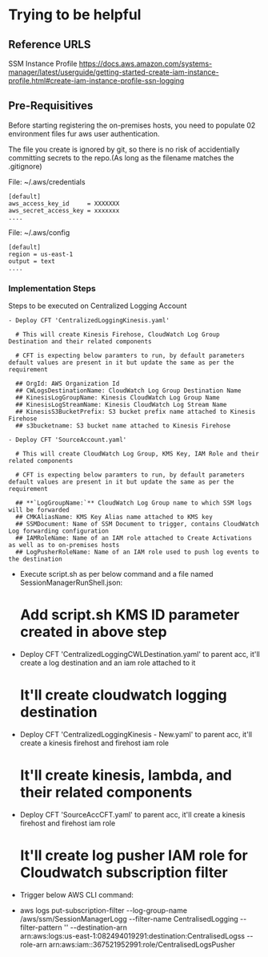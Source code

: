 # Trying to be helpful

## Reference URLS

SSM Instance Profile
https://docs.aws.amazon.com/systems-manager/latest/userguide/getting-started-create-iam-instance-profile.html#create-iam-instance-profile-ssn-logging

## Pre-Requisitives

Before starting registering the on-premises hosts, you need to populate 02 environment files fur aws user authentication. 

The file you create is ignored by git, so there is no risk of accidentially committing secrets to the repo.(As long as the filename matches the .gitignore)

File: ~/.aws/credentials
```
[default]
aws_access_key_id     = XXXXXXX
aws_secret_access_key = xxxxxxx
....
```

File: ~/.aws/config 
```
[default]
region = us-east-1
output = text
....
```

### Implementation Steps

Steps to be executed on Centralized Logging Account

```
- Deploy CFT 'CentralizedLoggingKinesis.yaml'

  # This will create Kinesis Firehose, CloudWatch Log Group Destination and their related components

  # CFT is expecting below paramters to run, by default parameters default values are present in it but update the same as per the requirement

  ## OrgId: AWS Organization Id
  ## CWLogsDestinationName: CloudWatch Log Group Destination Name
  ## KinesisLogGroupName: Kinesis CloudWatch Log Group Name
  ## KinesisLogStreamName: Kinesis CloudWatch Log Stream Name
  ## KinesisS3BucketPrefix: S3 bucket prefix name attached to Kinesis Firehose
  ## s3bucketname: S3 bucket name attached to Kinesis Firehose
```

```
- Deploy CFT 'SourceAccount.yaml'

  # This will create CloudWatch Log Group, KMS Key, IAM Role and their related components

  # CFT is expecting below paramters to run, by default parameters default values are present in it but update the same as per the requirement

  ## **`LogGroupName:`** CloudWatch Log Group name to which SSM logs will be forwarded
  ## CMKAliasName: KMS Key Alias name attached to KMS key
  ## SSMDocument: Name of SSM Document to trigger, contains CloudWatch Log forwarding configuration
  ## IAMRoleName: Name of an IAM role attached to Create Activations as well as to on-premises hosts
  ## LogPusherRoleName: Name of an IAM role used to push log events to the destination
```


- Execute script.sh as per below command and a file named SessionManagerRunShell.json:
  # Add script.sh KMS ID parameter created in above step

- Deploy CFT 'CentralizedLoggingCWLDestination.yaml' to parent acc, it'll create a log destination and an iam role attached to it
  # It'll create cloudwatch logging destination

- Deploy CFT 'CentralizedLoggingKinesis - New.yaml' to parent acc, it'll create a kinesis firehost and firehost iam role
  # It'll create kinesis, lambda, and their related components

- Deploy CFT 'SourceAccCFT.yaml' to parent acc, it'll create a kinesis firehost and firehost iam role
  # It'll create log pusher IAM role for Cloudwatch subscription filter

- Trigger below AWS CLI command:
- aws logs put-subscription-filter --log-group-name /aws/ssm/SessionManagerLogg --filter-name CentralisedLogging --filter-pattern '' --destination-arn   
  arn:aws:logs:us-east-1:082494019291:destination:CentralisedLogss --role-arn arn:aws:iam::367521952991:role/CentralisedLogsPusher